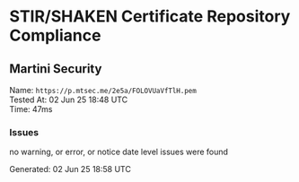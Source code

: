 # STIR/SHAKEN Certificate Repository Compliance

## Martini Security

Name: `https://p.mtsec.me/2e5a/FOLOVUaVfTlH.pem`\
Tested At: 02 Jun 25 18:48 UTC\
Time: 47ms

### Issues

no warning, or error, or notice date level issues were found

Generated: 02 Jun 25 18:58 UTC